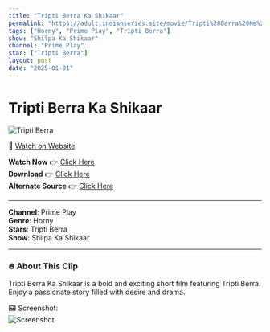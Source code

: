 ```yaml
---
title: "Tripti Berra Ka Shikaar"
permalink: "https://adult.indianseries.site/movie/Tripti%20Berra%20Ka%20Shikaar"
tags: ["Horny", "Prime Play", "Tripti Berra"]
show: "Shilpa Ka Shikaar"
channel: "Prime Play"
star: ["Tripti Berra"]
layout: post
date: "2025-01-01"
---
```


# Tripti Berra Ka Shikaar

![Tripti Berra](https://shorts.desisins.com/wp-content/uploads/2024/08/Tripti-Berra-Shilpa-Ka-Shikaar-PrimePlay-DesiSins.com_.jpg)

🔗 [Watch on Website](https://adult.indianseries.site/movie/Tripti%20Berra%20Ka%20Shikaar)

**Watch Now** 👉 [Click Here](https://adult.indianseries.site/movie/Tripti%20Berra%20Ka%20Shikaar)  
**Download** 👉 [Click Here](https://adult.indianseries.site/movie/Tripti%20Berra%20Ka%20Shikaar)  
**Alternate Source** 👉 [Click Here](https://adult.indianseries.site/movie/Tripti%20Berra%20Ka%20Shikaar)

---

**Channel**: Prime Play  
**Genre**: Horny  
**Stars**: Tripti Berra  
**Show**: Shilpa Ka Shikaar

---

### 🔥 About This Clip

Tripti Berra Ka Shikaar is a bold and exciting short film featuring Tripti Berra. Enjoy a passionate story filled with desire and drama.
 
🖼️ Screenshot:  
![Screenshot](https://shorts.desisins.com/wp-content/uploads/2024/08/Tripti-Berra-Shilpa-Ka-Shikaar-PrimePlay-DesiSins.com_.jpg)
